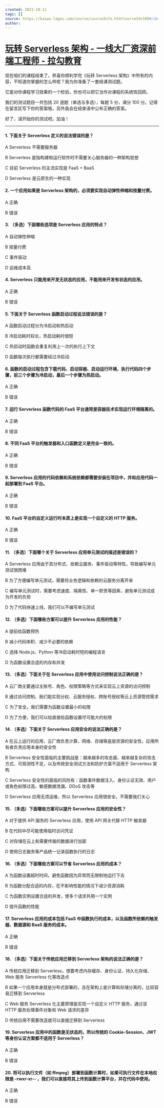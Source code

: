 ```yaml
---
created: 2021-10-11
tags: []
source: https://kaiwu.lagou.com/course/courseInfo.htm?courseId=589#/detail/pc?id=6028
author: 
---
```


# [玩转 Serverless 架构 - 一线大厂资深前端工程师 - 拉勾教育](https://kaiwu.lagou.com/course/courseInfo.htm?courseId=589#/detail/pc?id=6028)


现在咱们的课程结束了，恭喜你顺利学完《玩转 Serverless 架构》中所有的内容，不知道你掌握的怎么样呢？我为你准备了一套结课测试题。

它是对你课程学习效果的一个检验，你也可以把它当作对课程的系统性回顾。

我们的测试题目一共包括 20 道题（单选与多选），每题 5 分，满分 100 分。记得在留言区写下你的答案哦，另外我会在结束语中公布正确的答案。

好了，请开始你的测试吧。加油！

___

#### 1\. 下面关于 Serverless 定义的说法错误的是？

A Serverless 不需要服务器

B Serverless 是指构建和运行软件时不需要关心服务器的一种架构思想

C 目前 Serverless 的主流实现是 FaaS + BaaS

D Serverless 是云原生的一种实现

#### 2\. 一个应用如果是 Serverless 架构的，必须要实现自动弹性伸缩和按量付费。

A 正确

B 错误

#### 3\. （多选）下面哪些选项是 Serverless 应用的特点？

A 自动弹性伸缩

B 按量付费

C 事件驱动

D 运维成本高

#### 4\. Serverless 只能用来开发无状态的应用，不能用来开发有状态的应用。

A 正确

B 错误

#### 5\. 下面关于 Serverless 函数启动过程说法错误的是？

A 函数启动过程分为冷启动和热启动

B 冷启动耗时较长，热启动耗时很短

C 热启动时函数会重复利用上一次的执行上下文

D 函数每次执行都需要经过冷启动

#### 6\. 函数的启动过程包含下载代码、启动容器、启动运行环境、执行代码四个步骤，前三个步骤为冷启动，最后一个步骤为热启动。

A 正确

B 错误

#### 7\. 运行 Serverless 函数代码的 FaaS 平台通常是容器技术实现运行环境隔离的。

A 正确

B 错误

#### 8\. 不同 FaaS 平台的触发器和入口函数定义是完全一致的。

A 正确

B 错误

#### 9\. Serverless 应用的代码依赖和系统依赖都需要安装在项目中，并和应用代码一起部署到 FaaS 平台。

A 正确

B 错误

#### 10\. FaaS 平台的自定义运行时本质上是实现一个自定义的 HTTP 服务。

A 正确

B 错误

#### 11\. （多选）下面哪个关于 Serverless 应用单元测试的描述是错误的？

A Serverless 应用由于其分布式、依赖云服务、事件驱动等特性，导致编写单元测试很困难

B 为了方便编写单元测试，需要将业务逻辑和依赖的云服务分离开来

C 编写单元测试时，需要考虑速度、隔离性、单一职责等因素，避免单元测试成为开发的负担

D 为了代码快速上线，我们可以不编写单元测试

#### 12\. （多选）下面哪些方案可以提升 Serverless 应用的性能？

A 提前给函数预热

B 减小代码体积、减少不必要的依赖

C 选择 Node.js、Python 等冷启动耗时短的编程语言

D 为函数设置合适的内存和并发

#### 13\. （多选）下面关于在 Serverless 应用中使用访问控制说法正确的是？

A 云厂商主要通过主账号、角色、权限策略等方式来实现云上资源的访问控制

B 通过访问控制，我们能实现分权、云服务授权、跨账号授权等云上资源管控需求

C 为了安全，我们需要为函数设置最小的权限

D 为了方便，我们可以给直接给函数设置尽可能大的权限

#### 14\. （多选）下面关于 Serverless 应用安全的说法正确的是？

A 在云上运行的应用，云厂商负责计算、网络、存储等底层资源的安全性，应用所有者负责应用本身的安全性

B Serverless 安全性面临的主要挑战是：越来越多的攻击面、越来越复杂的攻击方式、可观测性不足，以及传统安全测试方法和防护方案不适用于 Serverless 架构

C Serverless 安全性的面临的风险有：函数事件数据注入、身份认证无效、用户或角色权限过高、敏感数据泄漏、DDoS 攻击等

D Serverless 应用无须运维，所以 Serverless 应用很安全，不需要我们关心

#### 15\. （多选）下面哪些方案可以提升 Serverless 应用的安全性？

A 对于提供 API 服务的 Serverless 应用，使用 API 网关代替 HTTP 触发器

B 在代码中尽可能使用临时访问凭证

C 对存储在云上和需要传输的数据进行加密

D 使用日志服务等产品统一记录函数执行的日志

#### 16\. （多选）下面哪些方案可以节省 Serverless 应用的成本？

A 为函数设置超时时间，避免函数因为异常而无限制地运行下去

B 为函数分配合适的内存，在不影响性能的情况下减少资源消耗

C 为函数实例设置合适的并发，使多个请求共用一个实例

D 提升函数的性能

#### 17\. Serverless 应用的成本包括 FaaS 中函数执行的成本，以及函数所依赖的触发器、数据源和 BaaS 服务的成本。

A 正确

B 错误

#### 18\. （多选）下面关于传统应用迁移到 Serverless 架构的说法正确的是？

A 传统应用迁移到 Serverless，想要考虑内存缓存、身份认证、持久化存储、Web 服务 Serverless 化等改造点

B 如果一个应用本身就是分布式部署的，且在架构上是计算和存储分离的，比较容易迁移到 Serverless

C Web 服务 Serverless 化主要原理是实现一个自定义 HTTP 服务，通过该 HTTP 服务处理事件对象和 Web 请求的差异

D 传统应用不需要改造就可以直接迁移到 Serverless

#### 19\. Serverless 应用中的函数是无状态的，所以传统的 Cookie-Session、JWT 等身份认证方案都不适用于 Serverless？

A 正确

B 错误

#### 20\. 将可以执行文件（如 ffmpeg）部署到函数计算时，如果可执行文件在本地权限是 -rwxr-xr-- ，我们可以直接将其上传到函数计算平台，并在代码中使用。

A 正确

B 错误
